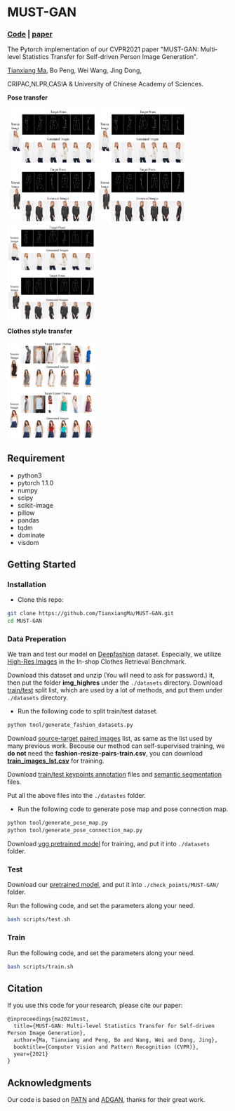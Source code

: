# MUST-GAN

### [Code](https://github.com/TianxiangMa/MUST-GAN) | [paper](https://arxiv.org/pdf/2011.09084.pdf)

The Pytorch implementation of our CVPR2021 paper "MUST-GAN: Multi-level Statistics Transfer for Self-driven Person Image Generation".
 
[Tianxiang Ma](https://tianxiangma.github.io/), Bo Peng, Wei Wang, Jing Dong,

CRIPAC,NLPR,CASIA & University of Chinese Academy of Sciences.

**Pose transfer**
<div style="float:left;border:solid 1px 000;margin:2px;"><img src="images/pose_transfer.png" width="200" height="260" ></div>
<div style="float:left;border:solid 1px 000;margin:2px;"><img src="images/pose_transfer.png" width="200" height="260" ></div>


<p float="center">
<img src="images/pose_transfer.png" width="200px"/>
</p>

**Clothes style transfer**
<p float="center">
<img src="images/clothes_style_transfer_1.png" width="200px"/>
</p>

## Requirement
* python3
* pytorch 1.1.0
* numpy
* scipy
* scikit-image
* pillow
* pandas
* tqdm
* dominate
* visdom


## Getting Started

### Installation

- Clone this repo:
```bash
git clone https://github.com/TianxiangMa/MUST-GAN.git
cd MUST-GAN
```

### Data Preperation
We train and test our model on [Deepfashion](http://mmlab.ie.cuhk.edu.hk/projects/DeepFashion/InShopRetrieval.html) dataset. Especially, we utilize [High-Res Images](https://drive.google.com/drive/folders/0B7EVK8r0v71pYkd5TzBiclMzR00?resourcekey=0-fsjVShvqXP2517KnwaZ0zw) in the In-shop Clothes Retrieval Benchmark.



Download this dataset and unzip (You will need to ask for password.) it, then put the folder **img_highres** under the `./datasets` directory. Download [train/test](https://drive.google.com/drive/folders/15xOoAJaVSMq09ln4NVcoeT_thJJ5vPio?usp=sharing) split list, which are used by a lot of methods, and put them under `./datasets` directory.
- Run the following code to split train/test dataset.
```bash
python tool/generate_fashion_datasets.py
```

Download [source-target paired images](https://drive.google.com/drive/folders/1DLnjVsts1xNPbPGHPCth97--SPgVAdyy?usp=sharing) list, as same as the list used by many previous work.
Becouse our method can self-supervised training, we **do not** need the **fashion-resize-pairs-train.csv**, you can download [**train_images_lst.csv**](https://drive.google.com/drive/folders/1DLnjVsts1xNPbPGHPCth97--SPgVAdyy?usp=sharing) for training.

Download [train/test keypoints annotation](https://drive.google.com/drive/folders/1cIxnfS7loVhj8cbv8dELMI68AZuJDW-J?usp=sharing) files and [semantic segmentation](https://drive.google.com/drive/folders/1c_rJtaAVY6cUAvFGoBicNzETPwlR_q8d?usp=sharing) files.

Put all the above files into the `./datastes` folder.

- Run the following code to generate pose map and pose connection map.
```bash
python tool/generate_pose_map.py
python tool/generate_pose_connection_map.py
```

Download [vgg pretrained model](https://drive.google.com/drive/folders/1ZOnHhY-24JrRdk1HMCp3Ho1Ll1Zr0VL4?usp=sharing) for training, and put it into `./datasets` folder.

### Test
Download our [pretrained model](https://drive.google.com/drive/folders/1NQM3LxvD0RPgrNdwL474keByKOtPezFh?usp=sharing), and put it into `./check_points/MUST-GAN/` folder.

Run the following code, and set the parameters along your need.
```bash
bash scripts/test.sh
```

### Train
Run the following code, and set the parameters along your need.
```bash
bash scripts/train.sh
```

## Citation
If you use this code for your research, please cite our paper:

```
@inproceedings{ma2021must,
  title={MUST-GAN: Multi-level Statistics Transfer for Self-driven Person Image Generation},
  author={Ma, Tianxiang and Peng, Bo and Wang, Wei and Dong, Jing},
  booktitle={Computer Vision and Pattern Recognition (CVPR)},
  year={2021}
}
```

## Acknowledgments
Our code is based on [PATN](https://github.com/tengteng95/Pose-Transfer) and [ADGAN](https://github.com/menyifang/ADGAN), thanks for their great work.


